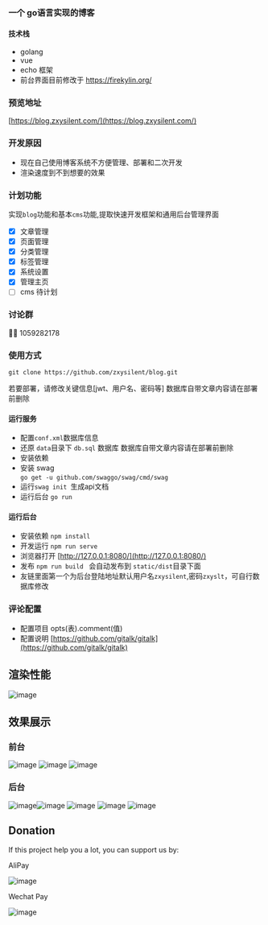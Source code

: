 ### 一个 go语言实现的博客 
#### 技术栈
- golang
- vue
- echo 框架
- 前台界面目前修改于 https://firekylin.org/

### 预览地址

[https://blog.zxysilent.com/](https://blog.zxysilent.com/)

### 开发原因 
- 现在自己使用博客系统不方便管理、部署和二次开发
- 渲染速度到不到想要的效果

### 计划功能
实现```blog```功能和基本```cms```功能,提取快速开发框架和通用后台管理界面
- [x] 文章管理
- [x] 页面管理
- [x] 分类管理
- [x] 标签管理
- [x] 系统设置
- [x] 管理主页
- [ ] cms 待计划

### 讨论群
🐧🐧 1059282178

### 使用方式
```
git clone https://github.com/zxysilent/blog.git
```
若要部署，请修改关键信息[jwt、用户名、密码等]
数据库自带文章内容请在部署前删除

####  运行服务
- 配置```conf.xml```数据库信息
- 还原 ```data```目录下 ```db.sql``` 数据库
数据库自带文章内容请在部署前删除
- 安装依赖
- 安装 swag   
    ```go get -u github.com/swaggo/swag/cmd/swag```
- 运行```swag init ```生成api文档
- 运行后台 ```go run```  

####  运行后台
- 安装依赖 ``` npm install ```
- 开发运行 ``` npm run serve ```
- 浏览器打开 [http://127.0.0.1:8080/](http://127.0.0.1:8080/)
- 发布 ```npm run build ``` 会自动发布到 ```static/dist```目录下面
- 友链里面第一个为后台登陆地址默认用户名```zxysilent```,密码```zxyslt```，可自行数据库修改
### 评论配置
- 配置项目 opts(表).comment(值) 
- 配置说明 [https://github.com/gitalk/gitalk](https://github.com/gitalk/gitalk)
## 渲染性能
![image](./data/imgs/benchmark.png)

## 效果展示

### 前台
![image](./data/imgs/front-0.png)
![image](./data/imgs/front-1.png)
![image](./data/imgs/front-2.png)

### 后台
![image](./data/imgs/backend-0.png)![image](./data/imgs/backend-1.png)
![image](./data/imgs/backend-2.png)
![image](./data/imgs/backend-3.png)
![image](./data/imgs/backend-4.png)

## Donation
If this project help you a lot, you can support us by:

AliPay

![image](./data/imgs/alipay.png)

Wechat Pay

![image](./data/imgs/wechatpay.png)